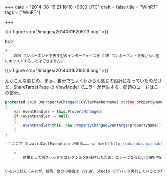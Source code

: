 
+++
date = "2014-08-16 21:16:10 +0000 UTC"
draft = false
title = "WinRT"
tags = ["WinRT"]

+++


{{< figure src="/images/20140816205113.png"  >}}

br/>


    >
        COM コンポーネントを表す型のインターフェイスを COM コンポーネントを表さない型にキャストすることはできません。

    


{{< figure src="/images/20140816210519.png"  >}}

んかこんな感じの、まぁ、自分でもよくわからん感じの設計になっていたのだけど、ShareTargetPage の ViewModel でエラーが発生する。問題のコードはこの部分。
```cs
protected void OnPropertyChanged([CallerMemberName] string propertyName = null)
{
    var eventHandler = this.PropertyChanged;
    if (eventHandler != null)
    {
        eventHandler(this, new PropertyChangedEventArgs(propertyName));
    }
}

```ここで InvalidCastException が出る……。<a href="http://okazuki.hatenablog.com/entries/2012/10/13">かずきのBlog@hatena</a> ともちょっと違うのだけど、どうせ似たような原因だと思う。

    >
        結果として別スレッドでコレクションを操作したため、エラーになるというWPFやSilverlightなどでおなじみのエラーパターンと同じでした。それにしても、何故InvalidCastExceptionなのだ！！

    
いろいろ試してみたが、結局、自分の場合は Visual Studio でデバッグ実行しているときだけ発生することが判明（？）。共有のテストをするときはデバッグ実行したアプリを終了してから行うという手段で回避できた。いつか根本的に解決できるようになりたいです（小並



